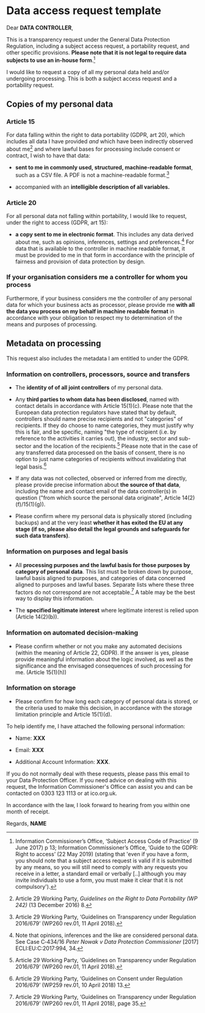 # Data access request template

Dear **DATA CONTROLLER**,

This is a transparency request under the General Data Protection Regulation, including a subject access request, a portability request, and other specific provisions. **Please note that it is not legal to require data subjects to use an  in-house form**.[^SARcop]



I would like to request a copy of all my personal data held and/or undergoing processing. This is both a subject access request and a portability request.


## Copies of my personal data

### Article 15
For data falling within the right to data portability (GDPR, art 20), which includes all data I have provided *and* which have been indirectly observed about me[^1] and where lawful bases for processing include consent or contract, I wish to have that data:

-   **sent to me in commonly used, structured, machine-readable format**, such as a CSV file. A PDF is not a machine-readable format.[^3]

-   accompanied with an **intelligible description of all variables.**

### Article 20
For all personal data not falling within portability, I would like to request, under the right to access (GDPR, art 15):

-   **a copy sent to me in electronic format**. This includes any data derived about me, such as opinions, inferences, settings and preferences.[^4] For data that is available to the controller in machine readable format, it must be provided to me in that form in accordance with the principle of fairness and provision of data protection by design.

### If your organisation considers me a controller for whom you process
Furthermore, if your business considers me the controller of any personal data for which your business acts as processor, please provide me **with all the data you process on my behalf in machine readable format** in accordance with your obligation to respect my to determination of the means and purposes of processing.


## Metadata on processing
This request also includes the metadata I am entitled to under the GDPR.

### Information on controllers, processors, source and transfers

- The **identity of of all joint controllers** of my personal data.

- Any **third parties to whom data has been disclosed**, named with contact details in accordance with Article 15(1)(c). Please note that the European data protection regulators have stated that by default, controllers should name precise recipients and not "categories" of recipients. If they do choose to name categories, they must justify why this is fair, and be specific, naming "the type of recipient (i.e. by reference to the activities it carries out), the industry, sector and sub-sector and the location of the recipients.[^3] Please note that in the case of any transferred data processed on the basis of consent, there is no option to just name categories of recipients without invalidating that legal basis.[^consent]

- If any data was not collected, observed or inferred from me directly, please provide precise information about **the source of that data**, including the name and contact email of the data controller(s) in question ("from which source the personal data originate", Article 14(2)(f)/15(1)(g)).

- Please confirm where my personal data is physically stored (including backups) and at the very least **whether it has exited the EU at any stage (if so, please also detail the legal grounds and safeguards for such data transfers)**.

### Information on purposes and legal basis

- All **processing purposes and the lawful basis for those purposes by category of personal data**. This list must be broken down by purpose, lawful basis aligned to purposes, and categories of data concerned aligned to purposes and lawful bases. Separate lists where these three factors do not correspond are not acceptable.[^transp35] A table may be the best way to display this information.

- The **specified legitimate interest** where legitimate interest is relied upon (Article 14(2)(b)).

### Information on automated decision-making 
- Please confirm whether or not you make any automated decisions (within the meaning of Article 22, GDPR). If the answer is yes, please provide meaningful information about the logic involved, as well as the significance and the envisaged consequences of such processing for me. (Article 15(1)(h))

### Information on storage
- Please confirm for how long each category of personal data is stored, or the criteria used to make this decision, in accordance with the storage limitation principle and Article 15(1)(d).



To help identify me, I have attached the following personal information:
- Name: **XXX**

- Email: **XXX**

- Additional Account Information: **XXX**.


If you do not normally deal with these requests, please pass this email to your Data Protection Officer. If you need advice on dealing with this request, the Information Commissioner\'s Office can assist you and can be contacted on 0303 123 1113 or at ico.org.uk.

In accordance with the law, I look forward to hearing from you within one month of receipt.

Regards,
**NAME**

[^1]: Article 29 Working Party, *Guidelines on the Right to Data Portability (WP 242)* (13 December 2016) 8.

[^SARcop]: Information Commissioner’s Office, ‘Subject Access Code of Practice’ (9 June 2017) p 13; Information Commissioner’s Office, ‘Guide to the GDPR: Right to access’ (22 May 2019) (stating that 'even if you have a form, you should note that a subject access request is valid if it is submitted by any means, so you will still need to comply with any requests you receive in a letter, a standard email or verbally [..] although you may invite individuals to use a form, you must make it clear that it is not compulsory').
[^3]: Article 29 Working Party, ‘Guidelines on Transparency under Regulation 2016/679’ (WP260 rev.01, 11 April 2018).

[^transp35]: Article 29 Working Party, ‘Guidelines on Transparency under Regulation 2016/679’ (WP260 rev.01, 11 April 2018), page 35.

[^consent]: Article 29 Working Party, ‘Guidelines on Consent under Regulation 2016/679’ (WP259 rev.01, 10 April 2018) 13.

[^4]: Note that opinions, inferences and the like are considered personal data. See Case C‑434/16 *Peter Nowak v Data Protection Commissioner* [2017] ECLI:EU:C:2017:994, 34.
